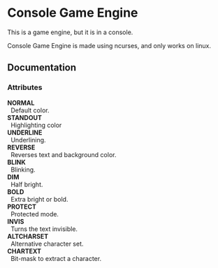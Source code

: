 # Console Game Engine
This is a game engine, but it is in a console.

Console Game Engine is made using ncurses, and only works on linux.

## Documentation
### Attributes
**NORMAL**  
&nbsp;&nbsp;Default color.  
**STANDOUT**  
&nbsp;&nbsp;Highlighting color  
**UNDERLINE**  
&nbsp;&nbsp;Underlining.  
**REVERSE**  
&nbsp;&nbsp;Reverses text and background color.  
**BLINK**  
&nbsp;&nbsp;Blinking.  
**DIM**  
&nbsp;&nbsp;Half bright.  
**BOLD**  
&nbsp;&nbsp;Extra bright or bold.  
**PROTECT**  
&nbsp;&nbsp;Protected mode.  
**INVIS**  
&nbsp;&nbsp;Turns the text invisible.  
**ALTCHARSET**  
&nbsp;&nbsp;Alternative character set.  
**CHARTEXT**  
&nbsp;&nbsp;Bit-mask to extract a character.  
